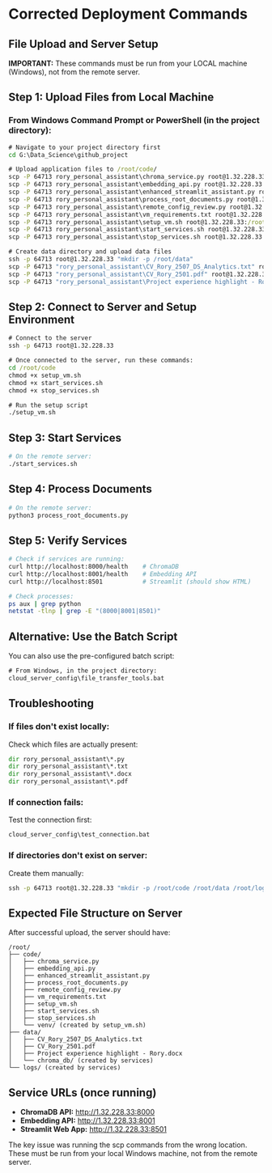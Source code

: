 # Corrected Deployment Commands
## File Upload and Server Setup

**IMPORTANT:** These commands must be run from your LOCAL machine (Windows), not from the remote server.

## Step 1: Upload Files from Local Machine

### From Windows Command Prompt or PowerShell (in the project directory):

```cmd
# Navigate to your project directory first
cd G:\Data_Science\github_project

# Upload application files to /root/code/
scp -P 64713 rory_personal_assistant\chroma_service.py root@1.32.228.33:/root/code/
scp -P 64713 rory_personal_assistant\embedding_api.py root@1.32.228.33:/root/code/
scp -P 64713 rory_personal_assistant\enhanced_streamlit_assistant.py root@1.32.228.33:/root/code/
scp -P 64713 rory_personal_assistant\process_root_documents.py root@1.32.228.33:/root/code/
scp -P 64713 rory_personal_assistant\remote_config_review.py root@1.32.228.33:/root/code/
scp -P 64713 rory_personal_assistant\vm_requirements.txt root@1.32.228.33:/root/code/
scp -P 64713 rory_personal_assistant\setup_vm.sh root@1.32.228.33:/root/code/
scp -P 64713 rory_personal_assistant\start_services.sh root@1.32.228.33:/root/code/
scp -P 64713 rory_personal_assistant\stop_services.sh root@1.32.228.33:/root/code/

# Create data directory and upload data files
ssh -p 64713 root@1.32.228.33 "mkdir -p /root/data"
scp -P 64713 "rory_personal_assistant\CV_Rory_2507_DS_Analytics.txt" root@1.32.228.33:/root/data/
scp -P 64713 "rory_personal_assistant\CV_Rory_2501.pdf" root@1.32.228.33:/root/data/
scp -P 64713 "rory_personal_assistant\Project experience highlight - Rory.docx" root@1.32.228.33:/root/data/
```

## Step 2: Connect to Server and Setup Environment

```cmd
# Connect to the server
ssh -p 64713 root@1.32.228.33

# Once connected to the server, run these commands:
cd /root/code
chmod +x setup_vm.sh
chmod +x start_services.sh
chmod +x stop_services.sh

# Run the setup script
./setup_vm.sh
```

## Step 3: Start Services

```bash
# On the remote server:
./start_services.sh
```

## Step 4: Process Documents

```bash
# On the remote server:
python3 process_root_documents.py
```

## Step 5: Verify Services

```bash
# Check if services are running:
curl http://localhost:8000/health    # ChromaDB
curl http://localhost:8001/health    # Embedding API
curl http://localhost:8501           # Streamlit (should show HTML)

# Check processes:
ps aux | grep python
netstat -tlnp | grep -E "(8000|8001|8501)"
```

## Alternative: Use the Batch Script

You can also use the pre-configured batch script:

```cmd
# From Windows, in the project directory:
cloud_server_config\file_transfer_tools.bat
```

## Troubleshooting

### If files don't exist locally:
Check which files are actually present:
```cmd
dir rory_personal_assistant\*.py
dir rory_personal_assistant\*.txt
dir rory_personal_assistant\*.docx
dir rory_personal_assistant\*.pdf
```

### If connection fails:
Test the connection first:
```cmd
cloud_server_config\test_connection.bat
```

### If directories don't exist on server:
Create them manually:
```cmd
ssh -p 64713 root@1.32.228.33 "mkdir -p /root/code /root/data /root/logs"
```

## Expected File Structure on Server

After successful upload, the server should have:

```
/root/
├── code/
│   ├── chroma_service.py
│   ├── embedding_api.py
│   ├── enhanced_streamlit_assistant.py
│   ├── process_root_documents.py
│   ├── remote_config_review.py
│   ├── vm_requirements.txt
│   ├── setup_vm.sh
│   ├── start_services.sh
│   ├── stop_services.sh
│   └── venv/ (created by setup_vm.sh)
├── data/
│   ├── CV_Rory_2507_DS_Analytics.txt
│   ├── CV_Rory_2501.pdf
│   ├── Project experience highlight - Rory.docx
│   └── chroma_db/ (created by services)
└── logs/ (created by services)
```

## Service URLs (once running)

- **ChromaDB API:** http://1.32.228.33:8000
- **Embedding API:** http://1.32.228.33:8001  
- **Streamlit Web App:** http://1.32.228.33:8501

The key issue was running the scp commands from the wrong location. These must be run from your local Windows machine, not from the remote server.
